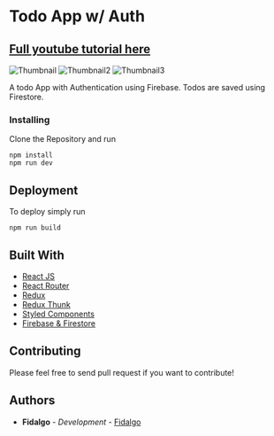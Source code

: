 # Todo App w/ Auth

## [Full youtube tutorial here](https://www.youtube.com/watch?v=OHQvbiQpGC8&list=PLoH-uUW2wEIQU3diUzrpFaFOcXM8z8gBc&fbclid=IwAR1wppn59LBfNen_Lpq0mEFaqxQymX9fAzbpeVht3TuShkXidaBVJ9fyhhU)

![Thumbnail](1.png)
![Thumbnail2](2.png)
![Thumbnail3](3.png)

A todo App with Authentication using Firebase. Todos are saved using Firestore.

### Installing

Clone the Repository and run

```
npm install
npm run dev
```

## Deployment

To deploy simply run

```
npm run build
```

## Built With

- [React JS](https://reactjs.org/)
- [React Router](https://github.com/ReactTraining/react-router)
- [Redux](https://redux.js.org/)
- [Redux Thunk](https://github.com/reduxjs/redux-thunk)
- [Styled Components](https://www.styled-components.com)
- [Firebase & Firestore](https://firebase.google.com)

## Contributing

Please feel free to send pull request if you want to contribute!

## Authors

- **Fidalgo** - _Development_ - [Fidalgo](https://github.com/fidalgodev)
